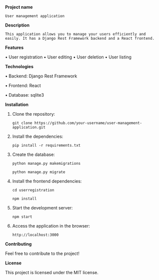 **Project name**

    User management application

**Description**

    This application allows you to manage your users efficiently and easily. It has a Django Rest Framework backend and a React frontend.

**Features**

  • User registration
  • User editing
  • User deletion
  • User listing

**Technologies**

   • Backend: Django Rest Framework
   
   • Frontend: React
   
   • Database: sqlite3


**Installation**


1. Clone the repository:

    ``git clone https://github.com/your-username/user-management-application.git``


2. Install the dependencies:

    ``pip install -r requirements.txt``

3. Create the database:

     ``python manage.py makemigrations``

     ``python manage.py migrate``

4. Install the frontend dependencies:

    ``cd userregistration``

    ``npm install``

5. Start the development server:

    ``npm start``

6. Access the application in the browser:

    ``http://localhost:3000``


**Contributing**

  Feel free to contribute to the project!

**License**

  This project is licensed under the MIT license.
